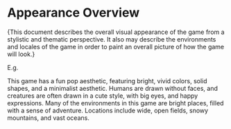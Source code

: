 # Appearance Overview

{This document describes the overall visual appearance of the game from a stylistic and thematic perspective. It also may describe the environments and locales of the game in order to paint an overall picture of how the game will look.}

E.g.

This game has a fun pop aesthetic, featuring bright, vivid colors, solid shapes, and a minimalist aesthetic. 
Humans are drawn without faces, and creatures are often drawn in a cute style, with big eyes, and happy expressions. 
Many of the environments in this game are bright places, filled with a sense of adventure. 
Locations include wide, open fields, snowy mountains, and vast oceans.

